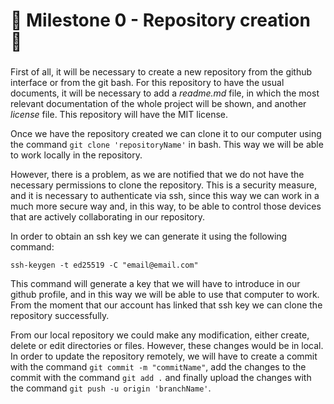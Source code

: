 # 🚀 Milestone 0 - Repository creation 🚀

###


First of all, it will be necessary to create a new repository from the github interface or from the git bash. For this repository to have the usual documents, it will be necessary to add a *readme.md* file, in which the most relevant documentation of the whole project will be shown, and another *license* file. This repository will have the MIT license. 

Once we have the repository created we can clone it to our computer using the command `git clone 'repositoryName'` in bash. This way we will be able to work locally in the repository.

However, there is a problem, as we are notified that we do not have the necessary permissions to clone the repository. This is a security measure, and it is necessary to authenticate via ssh, since this way we can work in a much more secure way and, in this way, to be able to control those devices that are actively collaborating in our repository.

In order to obtain an ssh key we can generate it using the following command:

`ssh-keygen -t ed25519 -C "email@email.com"`

This command will generate a key that we will have to introduce in our github profile, and in this way we will be able to use that computer to work. From the moment that our account has linked that ssh key we can clone the repository successfully.

From our local repository we could make any modification, either create, delete or edit directories or files. However, these changes would be in local. In order to update the repository remotely, we will have to create a commit with the command `git commit -m "commitName"`, add the changes to the commit with the command `git add .` and finally upload the changes with the command `git push -u origin 'branchName'`.
